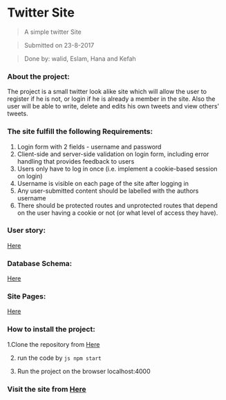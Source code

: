 # Twitter Site
> A simple twitter Site

>Submitted on 23-8-2017

>Done by: walid, Eslam, Hana and Kefah

### About the project:
The project is a small twitter look alike site which will allow the user to register if he is not, or login if he is already a member in the site.
Also the user will be able to write, delete and edits his own tweets and view others' tweets.

### The site fulfill the following Requirements:

 1. Login form with 2 fields - username and password
 2. Client-side and server-side validation on login form, including error handling that provides feedback to users
 3. Users only have to log in once (i.e. implement a cookie-based session on login)
 4. Username is visible on each page of the site after logging in
 5. Any user-submitted content should be labelled with the authors username
 6. There should be protected routes and unprotected routes that depend on the user having a cookie or not (or what level of access they have).

### User story:
[Here](https://github.com/FACG2/twitter/blob/master/documentation/user_stories.md)

### Database Schema:
[Here](https://github.com/FACG2/twitter/blob/master/documentation/database_schema.md)

### Site Pages:
[Here](https://github.com/FACG2/twitter/blob/master/documentation/user_interfaces.md)


 ### How to install the project:

 1.Clone the repository from [Here](https://github.com/FACG2/twitter)

 2. run the code by ```js npm start ```

 3. Run the project on the browser localhost:4000

 ### Visit the site from [Here](http://heroku.com)

